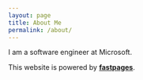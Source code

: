 ```yaml
---
layout: page
title: About Me
permalink: /about/
---
```

I am a software engineer at Microsoft. 


This website is powered by **[fastpages](https://github.com/fastai/fastpages)**.

